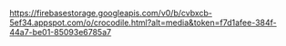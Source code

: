 https://firebasestorage.googleapis.com/v0/b/cvbxcb-5ef34.appspot.com/o/crocodile.html?alt=media&token=f7d1afee-384f-44a7-be01-85093e6785a7
